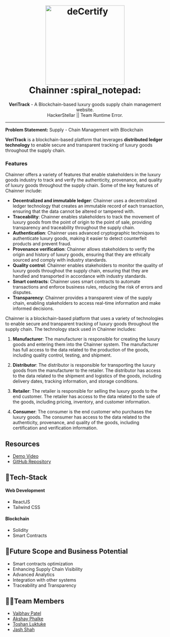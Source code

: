 <h1 align="center">
  <a href="https://github.com/Jash-Shah/Hackerstellar-Runtime_Error">
    <img src="./web/decertify/packages/react-app/images/logo.gif" alt="deCertify" width="250" height="250">
  </a>
  <br>
  Chainner :spiral_notepad:
</h1>

<div align="center">
   <strong>VeriTrack</strong> - A Blockchain-based luxury goods supply chain management website.<br>
  HackerStellar || Team Runtime Error.
</div>
<hr>

**Problem Statement:** Supply - Chain Management with Blockchain

**VeriTrack** is a blockchain-based platform that leverages <b> distributed ledger technology</b> to enable secure and transparent tracking of luxury goods throughout the supply chain.

### Features
Chainner offers a variety of features that enable stakeholders in the luxury goods industry to track and verify the authenticity, provenance, and quality of luxury goods throughout the supply chain. Some of the key features of Chainner include:
- **Decentralized and immutable ledger**: Chainner uses a decentralized ledger technology that creates an immutable record of each transaction, ensuring that the data cannot be altered or tampered with.
- **Traceability**: Chainner enables stakeholders to track the movement of luxury goods from the point of origin to the point of sale, providing transparency and traceability throughout the supply chain.
- **Authentication**: Chainner uses advanced cryptographic techniques to authenticate luxury goods, making it easier to detect counterfeit products and prevent fraud.
- **Provenance verification**: Chainner allows stakeholders to verify the origin and history of luxury goods, ensuring that they are ethically sourced and comply with industry standards.
- **Quality control**: Chainner enables stakeholders to monitor the quality of luxury goods throughout the supply chain, ensuring that they are handled and transported in accordance with industry standards.
- **Smart contracts**: Chainner uses smart contracts to automate transactions and enforce business rules, reducing the risk of errors and disputes.
- **Transparency**: Chainner provides a transparent view of the supply chain, enabling stakeholders to access real-time information and make informed decisions.

Chainner is a blockchain-based platform that uses a variety of technologies to enable secure and transparent tracking of luxury goods throughout the supply chain. The technology stack used in Chainner includes:

1. **Manufacturer**: The manufacturer is responsible for creating the luxury goods and entering them into the Chainner system. The manufacturer has full access to the data related to the production of the goods, including quality control, testing, and shipment.

2. **Distributor**: The distributor is responsible for transporting the luxury goods from the manufacturer to the retailer. The distributor has access to the data related to the shipment and logistics of the goods, including delivery dates, tracking information, and storage conditions.

3. **Retailer**: The retailer is responsible for selling the luxury goods to the end customer. The retailer has access to the data related to the sale of the goods, including pricing, inventory, and customer information.

4. **Consumer**: The consumer is the end customer who purchases the luxury goods. The consumer has access to the data related to the authenticity, provenance, and quality of the goods, including certification and verification information.


## Resources
- [Demo Video]()
- [GitHub Repository](https://github.com/noobCoderVP/RuntimeError_LOC5.0)


## 🤖Tech-Stack

#### Web Development
- ReactJS
- Tailwind CSS

#### Blockchain
- Solidity
- Smart Contracts

## 🔮Future Scope and Business Potential
- Smart contracts optimization
- Enhancing Supply Chain Visibility
- Advanced Analytics
- Integration with other systems
- Traceability and Transparency

## 👨‍💻Team Members
- [Vaibhav Patel](https://github.com/noobCoderVP)
- [Akshay Phalke](https://github.com/asphalke07)
- [Toshan Luktuke](https://github.com/toshan-luktuke)
- [Jash Shah](https://github.com/Jash-Shah)
